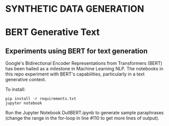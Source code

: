 # SYNTHETIC DATA GENERATION

# BERT Generative Text
## Experiments using BERT for text generation

Google's Bidirectional Encoder Representations from Transformers (BERT) has been hailed as a milestone in Machine Learning NLP. The notebooks in this repo experiment with BERT's capabilities, particularly in a text generative context.

To install:

```
pip install -r requirements.txt
jupyter notebook
```
Run the Jupyter Notebook DullBERT.ipynb to generate sample paraphrases (change the range in the for-loop in line #110 to get more lines of output).
